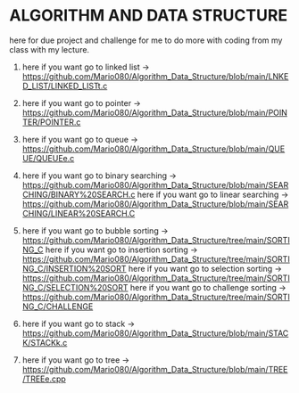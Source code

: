 # ALGORITHM AND DATA STRUCTURE
here for due project and challenge for me to do more with coding from my class with my lecture.			


   
1. here if you want go to linked list -> https://github.com/Mario080/Algorithm_Data_Structure/blob/main/LNKED_LIST/LINKED_LISTt.c

2. here if you want go to pointer -> 
https://github.com/Mario080/Algorithm_Data_Structure/blob/main/POINTER/POINTER.c

3. here if you want go to queue -> https://github.com/Mario080/Algorithm_Data_Structure/blob/main/QUEUE/QUEUEe.c

4. here if you want go to binary searching -> https://github.com/Mario080/Algorithm_Data_Structure/blob/main/SEARCHING/BINARY%20SEARCH.c
   here if you want go to linear searching -> https://github.com/Mario080/Algorithm_Data_Structure/blob/main/SEARCHING/LINEAR%20SEARCH.C

5. here if you want go to bubble sorting -> https://github.com/Mario080/Algorithm_Data_Structure/tree/main/SORTING_C
   here if you want go to insertion sorting -> https://github.com/Mario080/Algorithm_Data_Structure/tree/main/SORTING_C/INSERTION%20SORT
   here if you want go to selection sorting -> https://github.com/Mario080/Algorithm_Data_Structure/tree/main/SORTING_C/SELECTION%20SORT
   here if you want go to challenge sorting -> 
https://github.com/Mario080/Algorithm_Data_Structure/tree/main/SORTING_C/CHALLENGE

6. here if you want go to stack -> https://github.com/Mario080/Algorithm_Data_Structure/blob/main/STACK/STACKk.c

7. here if you want go to tree -> https://github.com/Mario080/Algorithm_Data_Structure/blob/main/TREE/TREEe.cpp
